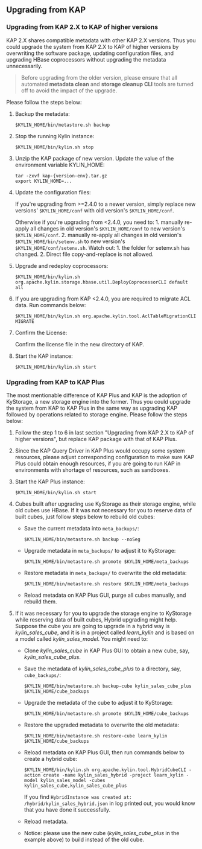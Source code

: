 ## Upgrading from KAP ##

### Upgrading from KAP 2.X to KAP of higher versions ###

KAP 2.X shares compatible metadata with other KAP 2.X versions. Thus you could upgrade the system from KAP 2.X to KAP of higher versions by overwriting the software package, updating configuration files, and upgrading HBase coprocessors without upgrading the metadata unnecessarily. 

> Before upgrading from the older version, please ensure that all automated **metadata clean** and **storage cleanup CLI** tools are turned off to avoid the impact of the upgrade.

Please follow the steps below: 

1. Backup the metadata: 

   ```shell
   $KYLIN_HOME/bin/metastore.sh backup
   ```

2. Stop the running Kylin instance:

   ```shell
   $KYLIN_HOME/bin/kylin.sh stop
   ```

3. Unzip the KAP package of new version. Update the value of the environment variable KYLIN_HOME: 

   ```shell
   tar -zxvf kap-{version-env}.tar.gz
   export KYLIN_HOME=...
   ```

4. Update the configuration files: 

   If you're upgrading from >=2.4.0 to a newer version, simply replace new versions' `$KYLIN_HOME/conf` with old version's `$KYLIN_HOME/conf`.

   Otherwise if you're upgrading from <2.4.0, you need to: 1. manually re-apply all changes in old version's `$KYLIN_HOME/conf` to new version's `$KYLIN_HOME/conf`. 2. manually re-apply all changes in old version's `$KYLIN_HOME/bin/setenv.sh` to new version's `$KYLIN_HOME/conf/setenv.sh`. Watch out: 1. the folder for setenv.sh has changed. 2. Direct file copy-and-replace is not allowed.

5. Upgrade and redeploy coprocessors: 

   ```shell
   $KYLIN_HOME/bin/kylin.sh org.apache.kylin.storage.hbase.util.DeployCoprocessorCLI default all
   ```

6. If you are upgrading from KAP <2.4.0, you are required to migrate ACL data. Run commands below: 

   ```shell
   $KYLIN_HOME/bin/kylin.sh org.apache.kylin.tool.AclTableMigrationCLI MIGRATE
   ```

7. Confirm the License:

   Confirm the license file in the new directory of KAP. 

8. Start the KAP instance: 

   ```shell
   $KYLIN_HOME/bin/kylin.sh start
   ```




### Upgrading from KAP to KAP Plus ###

The most mentionable difference of KAP Plus and KAP is the adoption of KyStorage, a new storage engine into the former. Thus you could upgrade the system from KAP to KAP Plus in the same way as upgrading KAP followed by operations related to storage engine. Please follow the steps below: 

1. Follow the step 1 to 6 in last section "Upgrading from KAP 2.X to KAP of higher versions", but replace KAP package with that of KAP Plus. 

2. Since the KAP Query Driver in KAP Plus would occupy some system resources, please adjust corresponding configuration to make sure KAP Plus could obtain enough resources, if you are going to run KAP in environments with shortage of resources, such as sandboxes. 

3. Start the KAP Plus instance: 

   ```shell
   $KYLIN_HOME/bin/kylin.sh start
   ```

4. Cubes built after upgrading use KyStorage as their storage engine, while old cubes use HBase. If it was not necessary for you to reserve data of built cubes, just follow steps below to rebuild old cubes: 

   - Save the current metadata into `meta_backups/`: 

     ```shell
     $KYLIN_HOME/bin/metastore.sh backup --noSeg
     ```

   - Upgrade metadata in `meta_backups/` to adjust it to KyStorage: 

     ```shell
     $KYLIN_HOME/bin/metastore.sh promote $KYLIN_HOME/meta_backups
     ```

   - Restore metadata in `meta_backups/` to overwrite the old metadata: 

     ```shell
     $KYLIN_HOME/bin/metastore.sh restore $KYLIN_HOME/meta_backups
     ```

   - Reload metadata on KAP Plus GUI, purge all cubes manually, and rebuild them. 

5. If it was necessary for you to upgrade the storage engine to KyStorage while reserving data of built cubes, Hybrid upgrading might help. Suppose the cube you are going to upgrade in a hybrid way is *kylin_sales_cube*, and it is in a project called *learn_kylin* and is based on a model called *kylin_sales_model*. You might need to:  

   - Clone *kylin_sales_cube* in KAP Plus GUI to obtain a new cube, say, *kylin_sales_cube_plus*.

   - Save the metadata of *kylin_sales_cube_plus* to a directory, say, `cube_backups/`: 

     ```shell
     $KYLIN_HOME/bin/metastore.sh backup-cube kylin_sales_cube_plus $KYLIN_HOME/cube_backups
     ```

   - Upgrade the metadata of the cube to adjust it to KyStorage: 

     ```shell
     $KYLIN_HOME/bin/metastore.sh promote $KYLIN_HOME/cube_backups
     ```

   - Restore the upgraded metadata to overwrite the old metadata: 

     ```shell
     $KYLIN_HOME/bin/metastore.sh restore-cube learn_kylin $KYLIN_HOME/cube_backups
     ```

   - Reload metadata on KAP Plus GUI, then run commands below to create a hybrid cube: 

     ```shell
     $KYLIN_HOME/bin/kylin.sh org.apache.kylin.tool.HybridCubeCLI -action create -name kylin_sales_hybrid -project learn_kylin -model kylin_sales_model -cubes kylin_sales_cube,kylin_sales_cube_plus
     ```

     If you find `HybridInstance was created at: /hybrid/kylin_sales_hybrid.json` in log printed out, you would know that you have done it successfully. 

   - Reload metadata. 

   - Notice: please use the new cube (*kylin_sales_cube_plus* in the example above) to build instead of the old cube. 
